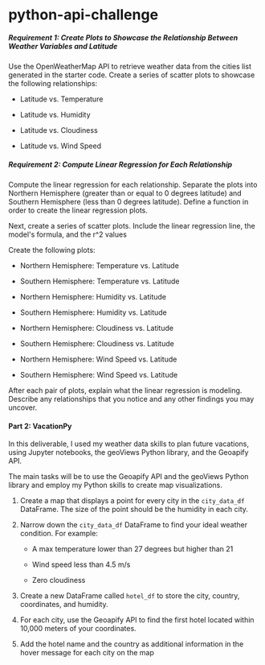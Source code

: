 # python-api-challenge

##### Requirement 1: Create Plots to Showcase the Relationship Between Weather Variables and Latitude

Use the OpenWeatherMap API to retrieve weather data from the cities list generated in the starter code. Create a series of scatter plots to showcase the following relationships:

* Latitude vs. Temperature

* Latitude vs. Humidity

* Latitude vs. Cloudiness

* Latitude vs. Wind Speed

##### Requirement 2: Compute Linear Regression for Each Relationship

Compute the linear regression for each relationship. Separate the plots into Northern Hemisphere (greater than or equal to 0 degrees latitude) and Southern Hemisphere (less than 0 degrees latitude). Define a function in order to create the linear regression plots.

Next, create a series of scatter plots. Include the linear regression line, the model's formula, and the r^2 values


Create the following plots:

* Northern Hemisphere: Temperature vs. Latitude

* Southern Hemisphere: Temperature vs. Latitude

* Northern Hemisphere: Humidity vs. Latitude

* Southern Hemisphere: Humidity vs. Latitude

* Northern Hemisphere: Cloudiness vs. Latitude

* Southern Hemisphere: Cloudiness vs. Latitude

* Northern Hemisphere: Wind Speed vs. Latitude

* Southern Hemisphere: Wind Speed vs. Latitude

After each pair of plots, explain what the linear regression is modeling. Describe any relationships that you notice and any other findings you may uncover.



#### Part 2: VacationPy

In this deliverable, I used my weather data skills to plan future vacations, using Jupyter notebooks, the geoViews Python library, and the Geoapify API.

The main tasks will be to use the Geoapify API and the geoViews Python library and employ my Python skills to create map visualizations.


1. Create a map that displays a point for every city in the `city_data_df` DataFrame. The size of the point should be the humidity in each city.

2. Narrow down the `city_data_df` DataFrame to find your ideal weather condition. For example:

    * A max temperature lower than 27 degrees but higher than 21

    * Wind speed less than 4.5 m/s

    * Zero cloudiness

3. Create a new DataFrame called `hotel_df` to store the city, country, coordinates, and humidity.

4. For each city, use the Geoapify API to find the first hotel located within 10,000 meters of your coordinates.

5. Add the hotel name and the country as additional information in the hover message for each city on the map
   